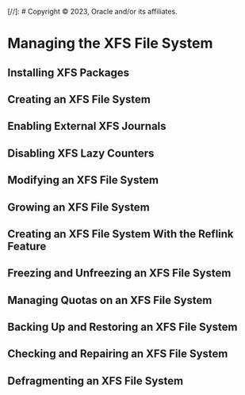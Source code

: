 [//]: # Copyright © 2023, Oracle and/or its affiliates.

# Managing the XFS File System

## Installing XFS Packages

## Creating an XFS File System

## Enabling External XFS Journals

## Disabling XFS Lazy Counters

## Modifying an XFS File System

## Growing an XFS File System

## Creating an XFS File System With the Reflink Feature

## Freezing and Unfreezing an XFS File System

## Managing Quotas on an XFS File System

## Backing Up and Restoring an XFS File System

## Checking and Repairing an XFS File System

## Defragmenting an XFS File System

